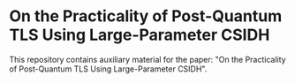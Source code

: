 # On the Practicality of Post-Quantum TLS Using Large-Parameter CSIDH

This repository contains auxiliary material for the paper: "On the Practicality of Post-Quantum TLS Using Large-Parameter CSIDH".

